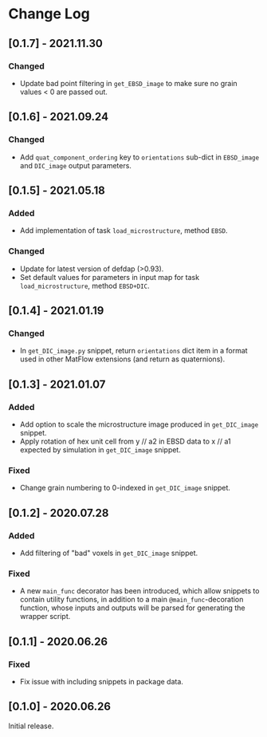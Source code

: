 # Change Log

## [0.1.7] - 2021.11.30

### Changed

- Update bad point filtering in `get_EBSD_image` to make sure no grain values < 0 are passed out.

## [0.1.6] - 2021.09.24

### Changed

- Add `quat_component_ordering` key to `orientations` sub-dict in `EBSD_image` and `DIC_image` output parameters.

## [0.1.5] - 2021.05.18

### Added

- Add implementation of task `load_microstructure`, method `EBSD`.

### Changed

- Update for latest version of defdap (>0.93).
- Set default values for parameters in input map for task `load_microstructure`, method `EBSD+DIC`.

## [0.1.4] - 2021.01.19

### Changed

- In `get_DIC_image.py` snippet, return `orientations` dict item in a format used in other MatFlow extensions (and return as quaternions).

## [0.1.3] - 2021.01.07

### Added

- Add option to scale the microstructure image produced in `get_DIC_image` snippet.
- Apply rotation of hex unit cell from y // a2 in EBSD data to x // a1 expected by simulation in `get_DIC_image` snippet.

### Fixed

- Change grain numbering to 0-indexed in `get_DIC_image` snippet.

## [0.1.2] - 2020.07.28

### Added

- Add filtering of "bad" voxels in `get_DIC_image` snippet.

### Fixed

- A new `main_func` decorator has been introduced, which allow snippets to contain utility functions, in addition to a main `@main_func`-decoration function, whose inputs and outputs will be parsed for generating the wrapper script.

## [0.1.1] - 2020.06.26

### Fixed

- Fix issue with including snippets in package data.

## [0.1.0] - 2020.06.26

Initial release.
